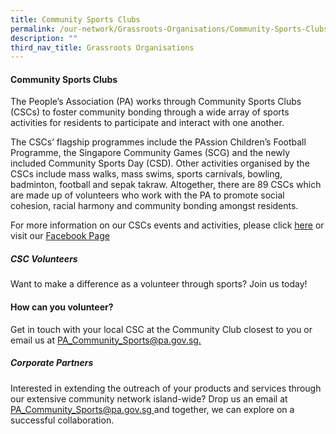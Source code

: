 ```yaml
---
title: Community Sports Clubs
permalink: /our-network/Grassroots-Organisations/Community-Sports-Clubs
description: ""
third_nav_title: Grassroots Organisations
---
```

#### Community Sports Clubs

The People’s Association (PA) works through Community Sports Clubs (CSCs) to foster community bonding through a wide array of sports activities for residents to participate and interact with one another.

The CSCs’ flagship programmes include the PAssion Children’s Football Programme, the Singapore Community Games (SCG) and the newly included Community Sports Day (CSD). Other activities organised by the CSCs include mass walks, mass swims, sports carnivals, bowling, badminton, football and sepak takraw. Altogether, there are 89 CSCs which are made up of volunteers who work with the PA to promote social cohesion, racial harmony and community bonding amongst residents.

For more information on our CSCs events and activities, please click  [here](//) or visit our [Facebook Page](https://www.facebook.com/CommunitySportsClub)

##### CSC Volunteers
Want to make a difference as a volunteer through sports? Join us today!

#### How can you volunteer?
Get in touch with your local CSC at the Community Club closest to you or email us at [PA_Community_Sports@pa.gov.sg.](PA_Community_Sports@pa.gov.sg.)

##### Corporate Partners

Interested in extending the outreach of your products and services through our extensive community network island-wide? Drop us an email at [ PA_Community_Sports@pa.gov.sg ]( PA_Community_Sports@pa.gov.sg )and together, we can explore on a successful collaboration.





